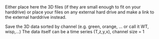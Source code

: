 Either place here the 3D files (if they are small enough to fit on your harddrive) or place your files on any external hard drive and make a link to the external harddrive instead.

Save the 3D data sorted by channel (e.g. green, orange, ... or call it WT, wisp,...)
The data itself can be a time series (T,z,y,x), channel size = 1

